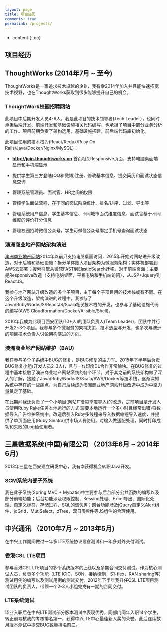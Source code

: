 ```yaml
---
layout: page
title: 项目经历
comments: true
permalink: /projects/
---
```


* content
{:toc}

项目经历
-------
## ThoughtWorks (2014年7月 ~ 至今)
ThoughtWorks是一家追求技术卓越的企业，我有幸2014年加入并且能快速拓宽技术视野，也在ThoughtWorks获取到很多能够提升自己的机会。

### ThoughtWork校园招聘网站
此项目中后期开发人员4-6人，我是此项目的技术领导者(Tech Leader），也同时承担后端开发、前端开发和基础设施相关代码编写，也承担了项目中部分业务分析的工作。项目前期负责了架构选用，基础设施搭建，前后端代码库初始化。

此项目使用的技术栈为(React/Redux/Ruby On Rails/Java/Docker/Nginx/MySQL)：

- **http://join.thoughtworks.cn** 首页相关Responsive页面，支持电脑桌面端显示和手机端显示

- 提供学生第三方登陆(QQ和微博)注册，修改基本信息、提交简历和面试状态信息查询

- 管理系统管理员、面试官、HR之间的权限

- 管控学生面试流程，在不同的面试阶段统计、排名/排序、过滤、导出等

- 管理系统用户信息、学生基本信息、不同城市面试维度信息、面试官基于不同维度的评价打分信息

- 管理校园招聘微信公众号，学生可微信公众号绑定手机号查询面试状态

### 澳洲商业地产网站架构演进
[澳洲商业地产网站](https://www.realcommercial.com.au/)2014年以前只支持电脑桌面访问，2015年开始对网站进升级改造，对于后端和基础设施：拆分单体庞大项目架构为微服务架构；实体机部署到AWS云部署；搜索引擎从微软FAST到ElasticSearch迁移。对于前端页面：主要是Responsive改造（支持电脑桌面，平板电脑和手机端访问），从JSP+Jquery到ReactJS。

我参与地产网站升级改造的多个子项目，由于每个子项目用的技术栈或有不同。在这个升级改造，架构演进的过程中，我参与了Java/Ruby/NodeJS/ReactJS/Scala相关技术栈的开发，也参与了基础设施代码的编写(AWS Cloudformation/Docker/Ansible/Shell)。

2016年我成为此项目西安团队(10+人)的团队负责人(Team Leader)，团队中并行开发2~3个项目。我参与多个微服务的架构决策、技术选型与开发，也多次与澳洲的项目技术负责人讨论架构演进的方向。

### 澳洲商业地产网站维护（BAU)
我在参与多个子系统中BUG的修复，是BUG修复的主力军。2015年下半年后负责BUG修复小组(开发人员2-3人)，且与一位印度DL合作非常愉快。在BUG修复的过程中基本接触了澳洲商业地产网站系统的各个环节，对于其之前的系统架构做了深入的了解，接触了Java/Ruby/NodeJS/Scala/AWS/Docker等技术栈，逐渐深知系统中存在的一些痛点，为自己后续成为澳洲商业地产网站升级改造中成为中坚力量奠定了基础。

在此期间我还负责了一个小项目(网站广告每季度导入)的改造，之前项目是开发人员使用Ruby Rake任务本地运行的方式(需要本地运行一个多小时且经常出错)将数据导入广告维护系统中。改造后引入Ruby多线程来导入数据缩短导入速度，并提供了单页面应用(Ruby Sinatra)供市场人员使用，对输入做适配处理，同时打印成功和失败的Log给使用者。

## 三星数据系统(中国)有限公司 （2013年6月 ~ 2014年6月)
2013年三星在西安建立研发中心，我有幸获得机会转职Java开发。

### SCM系统内部子系统
我在此子系统(Spring MVC + Mybatis)中主要参与后台部分公共函数的编写以及部分前端功能；后台功能涉及权限控制、Session处理、Excel导出、国际化处理、自定义标签，存储过程，SQL的调优等；前台功能涉及jQuery自定义Alert组件，jqGrid，MutiSelect，zTree，双日历控件等JS组件的合理使用。

## 中兴通讯  （2010年7月 ~ 2013年5月)
在中兴工作期间做过一年多LTE系统协议黑盒测试和一年多对外交付测试。

### 香港CSL LTE项目
参与香港CSL LTE项目的多个系统版本的上线以及多期合同交付测试。作为核心测试人员，负责多个功能（LTE ICIC，SON，接纳控制，S1-flex，RAN sharing等）测试用例的编写以及测试用例的测试交付。2012年下半年我升任CSL LTE项目测试团队的负责人，带领一个2-3人小组完成有一期的合同交付。

### LTE系统测试
毕业入职后在中兴LTE测试部分版本测试中表现优秀，同部门同年入职14个学生，转正前考核我的考核排名第一，获得中兴LTE中心最佳新人奖的荣誉。此后连续数月版本测试中提交BUG数量排名前三。
